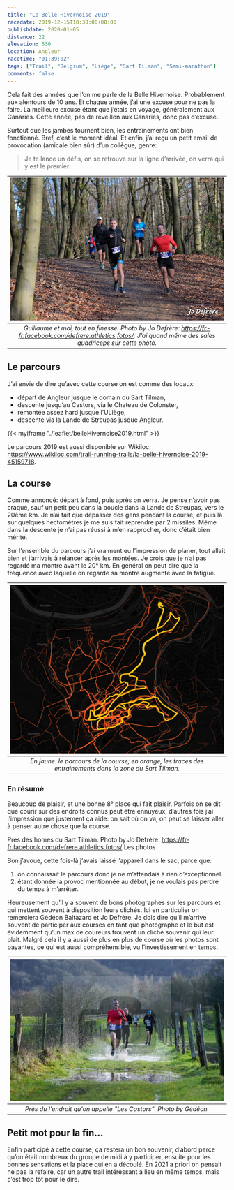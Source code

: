 ```yaml
---
title: "La Belle Hivernoise 2019"
racedate: 2019-12-15T10:30:00+00:00
publishdate: 2020-01-05
distance: 22
elevation: 530
location: Angleur
racetime: "01:39:02"
tags: ["Trail", "Belgium", "Liège", "Sart Tilman", "Semi-marathon"]
comments: false
---
```


Cela fait des années que l’on me parle de la Belle Hivernoise. Probablement aux alentours de 10 ans. Et chaque année, j’ai une excuse pour ne pas la faire. La meilleure excuse étant que j’étais en voyage, généralement aux Canaries. Cette année, pas de réveillon aux Canaries, donc pas d’excuse.

Surtout que les jambes tournent bien, les entraînements ont bien fonctionné. Bref, c’est le moment idéal. Et enfin, j’ai reçu un petit email de provocation (amicale bien sûr) d’un collègue, genre:

> Je te lance un défis, on se retrouve sur la ligne d’arrivée, on verra qui y est le premier.

| ![](./images/belleHivernoise01.webp) |
|:--:|
| _Guillaume et moi, tout en finesse. Photo by Jo Defrère: https://fr-fr.facebook.com/defrere.athletics.fotos/. J’ai quand même des sales quadriceps sur cette photo._|


## Le parcours

J’ai envie de dire qu’avec cette course on est comme des locaux:
- départ de Angleur jusque le domain du Sart Tilman,
- descente jusqu’au Castors, via le Chateau de Colonster,
- remontée assez hard jusque l’ULiège,
- descente via la Lande de Streupas jusque Angleur.

{{< myiframe "./leaflet/belleHivernoise2019.html" >}}

Le parcours 2019 est aussi disponible sur Wikiloc: https://www.wikiloc.com/trail-running-trails/la-belle-hivernoise-2019-45159718.

## La course

Comme annoncé: départ à fond, puis après on verra. Je pense n’avoir pas craqué, sauf un petit peu dans la boucle dans la Lande de Streupas, vers le 20ème km. Je n’ai fait que dépasser des gens pendant la course, et puis là sur quelques hectomètres je me suis fait reprendre par 2 missiles. Même dans la descente je n’ai pas réussi à m’en rapprocher, donc c’était bien mérité.

Sur l’ensemble du parcours j’ai vraiment eu l’impression de planer, tout allait bien et j’arrivais à relancer après les montées. Je crois que je n’ai pas regardé ma montre avant le 20° km. En général on peut dire que la fréquence avec laquelle on regarde sa montre augmente avec la fatigue.

| ![](./images/belleHivernoise03.jpg) |
|:--:|
| _En jaune: le parcours de la course; en orange, les traces des entrainements dans la zone du Sart Tilman._|

### En résumé

Beaucoup de plaisir, et une bonne 8° place qui fait plaisir. Parfois on se dit que courir sur des endroits connus peut être ennuyeux, d’autres fois j’ai l’impression que justement ça aide: on sait où on va, on peut se laisser aller à penser autre chose que la course.

Près des homes du Sart Tilman. Photo by Jo Defrère: https://fr-fr.facebook.com/defrere.athletics.fotos/
Les photos

Bon j’avoue, cette fois-là j’avais laissé l’appareil dans le sac, parce que:
1. on connaissait le parcours donc je ne m’attendais à rien d’exceptionnel.
2. étant donnée la provoc mentionnée au début, je ne voulais pas perdre du temps à m’arrêter.

Heureusement qu’il y a souvent de bons photographes sur les parcours et qui mettent souvent à disposition leurs clichés. Ici en particulier on remerciera Gédéon Baltazard et Jo Defrère. Je dois dire qu’il m’arrive souvent de participer aux courses en tant que photographe et le but est évidemment qu’un max de coureurs trouvent un cliché souvenir qui leur plait. Malgré cela il y a aussi de plus en plus de course où les photos sont payantes, ce qui est aussi compréhensible, vu l’investissement en temps.

| ![](./images/belleHivernoise02.webp) |
|:--:|
| _Près du l'endroit qu'on appelle "Les Castors". Photo by Gédéon._|

## Petit mot pour la fin...

Enfin participé à cette course, ça restera un bon souvenir, d’abord parce qu’on était nombreux du groupe de midi à y participer, ensuite pour les bonnes sensations et la place qui en a découlé. En 2021 a priori on pensait ne pas la refaire, car un autre trail intéressant a lieu en même temps, mais c’est trop tôt pour le dire.